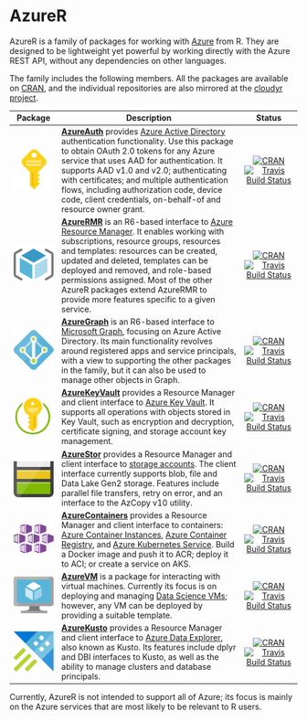 # AzureR

AzureR is a family of packages for working with [Azure](https://microsoft.com/azure) from R. They are designed to be lightweight yet powerful by working directly with the Azure REST API, without any dependencies on other languages.

The family includes the following members. All the packages are available on [CRAN](https://cloud.r-project.org), and the individual repositories are also mirrored at the [cloudyr project](https://cloudyr.github.io).

| Package | Description |&nbsp;&nbsp;&nbsp;&nbsp;&nbsp;Status&nbsp;&nbsp;&nbsp;&nbsp;&nbsp;|
| :-----: | ----------- | :----: |
| [![AzureAuth](images/AzureAuth.png)](https://github.com/Azure/AzureAuth) | **[AzureAuth](https://github.com/Azure/AzureAuth)** provides [Azure Active Directory](https://docs.microsoft.com/azure/active-directory/develop/index) authentication functionality. Use this package to obtain OAuth 2.0 tokens for any Azure service that uses AAD for authentication. It supports AAD v1.0 and v2.0; authenticating with certificates; and multiple authentication flows, including authorization code, device code, client credentials, on-behalf-of and resource owner grant. | [![CRAN](https://www.r-pkg.org/badges/version/AzureAuth)](https://cran.r-project.org/package=AzureAuth) <br> [![Travis Build Status](https://travis-ci.org/Azure/AzureAuth.png?branch=master)](https://travis-ci.org/Azure/AzureAuth) |
| [![AzureAuth](images/AzureRMR.png)](https://github.com/Azure/AzureRMR) | **[AzureRMR](https://github.com/Azure/AzureRMR)** is an R6-based interface to [Azure Resource Manager](https://azure.microsoft.com/features/resource-manager/). It enables working with subscriptions, resource groups, resources and templates: resources can be created, updated and deleted, templates can be deployed and removed, and role-based permissions assigned. Most of the other AzureR packages extend AzureRMR to provide more features specific to a given service. | [![CRAN](https://www.r-pkg.org/badges/version/AzureRMR)](https://cran.r-project.org/package=AzureRMR) <br> [![Travis Build Status](https://travis-ci.org/Azure/AzureRMR.png?branch=master)](https://travis-ci.org/Azure/AzureRMR) |
| [![AzureGraph](images/AzureGraph.png)](https://github.com/Azure/AzureGraph) | **[AzureGraph](https://github.com/Azure/AzureGraph)** is an R6-based interface to [Microsoft Graph](https://developer.microsoft.com/graph/), focusing on Azure Active Directory. Its main functionality revolves around registered apps and service principals, with a view to supporting the other packages in the family, but it can also be used to manage other objects in Graph. | [![CRAN](https://www.r-pkg.org/badges/version/AzureGraph)](https://cran.r-project.org/package=AzureGraph) <br> [![Travis Build Status](https://travis-ci.org/Azure/AzureGraph.png?branch=master)](https://travis-ci.org/Azure/AzureGraph) |
| [![AzureKeyVault](images/AzureKeyVault.png)](https://github.com/Azure/AzureKeyVault) | **[AzureKeyVault](https://github.com/Azure/AzureKeyVault)** provides a Resource Manager and client interface to [Azure Key Vault](https://azure.microsoft.com/services/key-vault/). It supports all operations with objects stored in Key Vault, such as encryption and decryption, certificate signing, and storage account key management. | [![CRAN](https://www.r-pkg.org/badges/version/AzureKeyVault)](https://cran.r-project.org/package=AzureKeyVault) <br> [![Travis Build Status](https://travis-ci.org/Azure/AzureKeyVault.png?branch=master)](https://travis-ci.org/Azure/AzureKeyVault) |
| [![AzureStor](images/AzureStor.png)](https://github.com/Azure/AzureStor) | **[AzureStor](https://github.com/Azure/AzureStor)** provides a Resource Manager and client interface to [storage accounts](https://azure.microsoft.com/Services/Storage). The client interface currently supports blob, file and Data Lake Gen2 storage. Features include parallel file transfers, retry on error, and an interface to the AzCopy v10 utility. | [![CRAN](https://www.r-pkg.org/badges/version/AzureStor)](https://cran.r-project.org/package=AzureStor) <br> [![Travis Build Status](https://travis-ci.org/Azure/AzureStor.png?branch=master)](https://travis-ci.org/Azure/AzureStor) |
| [![AzureContainers](images/AzureContainers.png)](https://github.com/Azure/AzureContainers) | **[AzureContainers](https://github.com/Azure/AzureContainers)** provides a Resource Manager and client interface to containers: [Azure Container Instances](https://azure.microsoft.com/services/container-instances/), [Azure Container Registry](https://azure.microsoft.com/services/container-registry/), and [Azure Kubernetes Service](https://azure.microsoft.com/services/kubernetes-service/). Build a Docker image and push it to ACR; deploy it to ACI; or create a service on AKS. | [![CRAN](https://www.r-pkg.org/badges/version/AzureContainers)](https://cran.r-project.org/package=AzureContainers) <br> [![Travis Build Status](https://travis-ci.org/Azure/AzureContainers.png?branch=master)](https://travis-ci.org/Azure/AzureContainers) |
| [![AzureVM](images/AzureVM.png)](https://github.com/Azure/AzureVM) | **[AzureVM](https://github.com/Azure/AzureVM)** is a package for interacting with virtual machines. Currently its focus is on deploying and managing [Data Science VMs](https://azure.microsoft.com/services/virtual-machines/data-science-virtual-machines/); however, any VM can be deployed by providing a suitable template. | [![CRAN](https://www.r-pkg.org/badges/version/AzureVM)](https://cran.r-project.org/package=AzureVM) <br> [![Travis Build Status](https://travis-ci.org/Azure/AzureVM.png?branch=master)](https://travis-ci.org/Azure/AzureVM) |
| [![AzureKusto](images/AzureKusto.png)](https://github.com/Azure/AzureKusto) | **[AzureKusto](https://github.com/Azure/AzureKusto)** provides a Resource Manager and client interface to [Azure Data Explorer](https://azure.microsoft.com/services/data-explorer), also known as Kusto. Its features include dplyr and DBI interfaces to Kusto, as well as the ability to manage clusters and database principals. | [![CRAN](https://www.r-pkg.org/badges/version/AzureKusto)](https://cran.r-project.org/package=AzureKusto) <br> [![Travis Build Status](https://travis-ci.org/Azure/AzureKusto.png?branch=master)](https://travis-ci.org/Azure/AzureKusto) |

Currently, AzureR is not intended to support all of Azure; its focus is mainly on the Azure services that are most likely to be relevant to R users.

